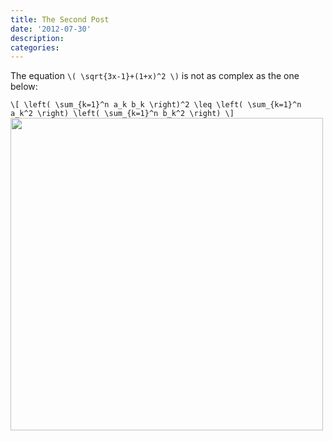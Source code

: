 ```yaml
---
title: The Second Post
date: '2012-07-30'
description:
categories:
---
```


The equation `\( \sqrt{3x-1}+(1+x)^2 \)` is not as complex as the one below:

`
\[ \left( \sum_{k=1}^n a_k b_k \right)^2 \leq \left( \sum_{k=1}^n a_k^2 \right) \left( \sum_{k=1}^n b_k^2 \right) \]
`
<img width="500" src="{{urls.media}}/0.5.jpeg">
